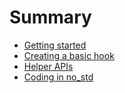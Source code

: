 # Summary

- [Getting started](./1_getting_started.md)
- [Creating a basic hook](./2_creating_a_basic_hook.md)
- [Helper APIs](./3_helper_apis.md)
- [Coding in no_std](./4_coding_in_no_std.md)
